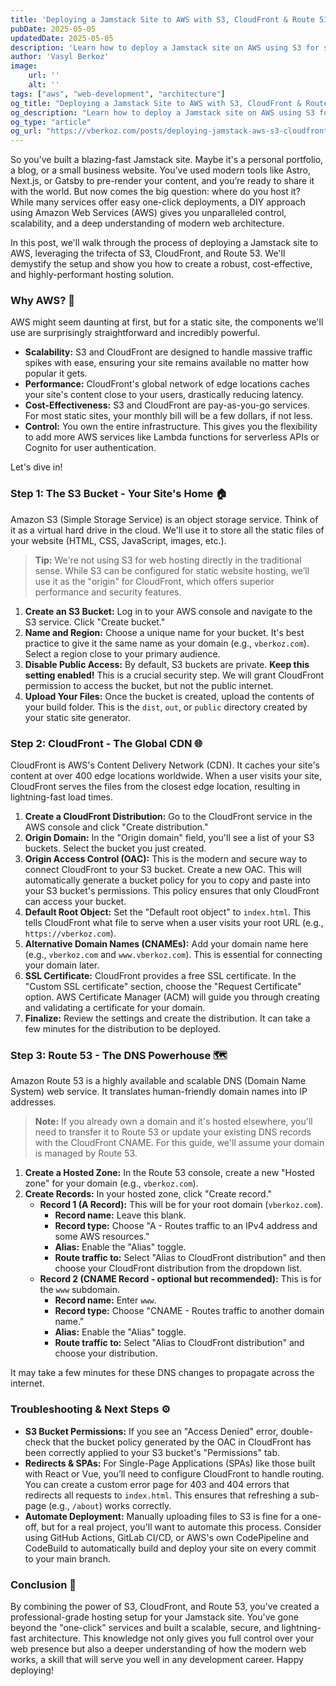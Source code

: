```yaml
---
title: 'Deploying a Jamstack Site to AWS with S3, CloudFront & Route 53'
pubDate: 2025-05-05
updatedDate: 2025-05-05
description: 'Learn how to deploy a Jamstack site on AWS using S3 for storage, CloudFront for content delivery, and Route 53 for DNS, creating a scalable and efficient hosting solution.'
author: 'Vasyl Berkoz'
image:
    url: ''
    alt: ''
tags: ["aws", "web-development", "architecture"]
og_title: "Deploying a Jamstack Site to AWS with S3, CloudFront & Route 53"
og_description: "Learn how to deploy a Jamstack site on AWS using S3 for storage, CloudFront for content delivery, and Route 53 for DNS, creating a scalable and efficient hosting solution."
og_type: "article"
og_url: "https://vberkoz.com/posts/deploying-jamstack-aws-s3-cloudfront-route53"
---
```


So you've built a blazing-fast Jamstack site. Maybe it's a personal portfolio, a blog, or a small business website. You’ve used modern tools like Astro, Next.js, or Gatsby to pre-render your content, and you’re ready to share it with the world. But now comes the big question: where do you host it? While many services offer easy one-click deployments, a DIY approach using Amazon Web Services (AWS) gives you unparalleled control, scalability, and a deep understanding of modern web architecture.

In this post, we'll walk through the process of deploying a Jamstack site to AWS, leveraging the trifecta of S3, CloudFront, and Route 53. We'll demystify the setup and show you how to create a robust, cost-effective, and highly-performant hosting solution.

### **Why AWS? 🤔**

AWS might seem daunting at first, but for a static site, the components we'll use are surprisingly straightforward and incredibly powerful.

  * **Scalability:** S3 and CloudFront are designed to handle massive traffic spikes with ease, ensuring your site remains available no matter how popular it gets.
  * **Performance:** CloudFront's global network of edge locations caches your site's content close to your users, drastically reducing latency.
  * **Cost-Effectiveness:** S3 and CloudFront are pay-as-you-go services. For most static sites, your monthly bill will be a few dollars, if not less.
  * **Control:** You own the entire infrastructure. This gives you the flexibility to add more AWS services like Lambda functions for serverless APIs or Cognito for user authentication.

Let's dive in\!

### **Step 1: The S3 Bucket - Your Site's Home 🏠**

Amazon S3 (Simple Storage Service) is an object storage service. Think of it as a virtual hard drive in the cloud. We'll use it to store all the static files of your website (HTML, CSS, JavaScript, images, etc.).

> **Tip:** We're not using S3 for web hosting directly in the traditional sense. While S3 can be configured for static website hosting, we’ll use it as the "origin" for CloudFront, which offers superior performance and security features.

1.  **Create an S3 Bucket:** Log in to your AWS console and navigate to the S3 service. Click "Create bucket."
2.  **Name and Region:** Choose a unique name for your bucket. It's best practice to give it the same name as your domain (e.g., `vberkoz.com`). Select a region close to your primary audience.
3.  **Disable Public Access:** By default, S3 buckets are private. **Keep this setting enabled\!** This is a crucial security step. We will grant CloudFront permission to access the bucket, but not the public internet.
4.  **Upload Your Files:** Once the bucket is created, upload the contents of your build folder. This is the `dist`, `out`, or `public` directory created by your static site generator.

### **Step 2: CloudFront - The Global CDN 🌐**

CloudFront is AWS's Content Delivery Network (CDN). It caches your site's content at over 400 edge locations worldwide. When a user visits your site, CloudFront serves the files from the closest edge location, resulting in lightning-fast load times.

1.  **Create a CloudFront Distribution:** Go to the CloudFront service in the AWS console and click "Create distribution."
2.  **Origin Domain:** In the "Origin domain" field, you'll see a list of your S3 buckets. Select the bucket you just created.
3.  **Origin Access Control (OAC):** This is the modern and secure way to connect CloudFront to your S3 bucket. Create a new OAC. This will automatically generate a bucket policy for you to copy and paste into your S3 bucket's permissions. This policy ensures that only CloudFront can access your bucket.
4.  **Default Root Object:** Set the "Default root object" to `index.html`. This tells CloudFront what file to serve when a user visits your root URL (e.g., `https://vberkoz.com`).
5.  **Alternative Domain Names (CNAMEs):** Add your domain name here (e.g., `vberkoz.com` and `www.vberkoz.com`). This is essential for connecting your domain later.
6.  **SSL Certificate:** CloudFront provides a free SSL certificate. In the "Custom SSL certificate" section, choose the "Request Certificate" option. AWS Certificate Manager (ACM) will guide you through creating and validating a certificate for your domain.
7.  **Finalize:** Review the settings and create the distribution. It can take a few minutes for the distribution to be deployed.

### **Step 3: Route 53 - The DNS Powerhouse 🗺️**

Amazon Route 53 is a highly available and scalable DNS (Domain Name System) web service. It translates human-friendly domain names into IP addresses.

> **Note:** If you already own a domain and it's hosted elsewhere, you'll need to transfer it to Route 53 or update your existing DNS records with the CloudFront CNAME. For this guide, we'll assume your domain is managed by Route 53.

1.  **Create a Hosted Zone:** In the Route 53 console, create a new "Hosted zone" for your domain (e.g., `vberkoz.com`).
2.  **Create Records:** In your hosted zone, click "Create record."
      * **Record 1 (A Record):** This will be for your root domain (`vberkoz.com`).
          * **Record name:** Leave this blank.
          * **Record type:** Choose "A - Routes traffic to an IPv4 address and some AWS resources."
          * **Alias:** Enable the "Alias" toggle.
          * **Route traffic to:** Select "Alias to CloudFront distribution" and then choose your CloudFront distribution from the dropdown list.
      * **Record 2 (CNAME Record - optional but recommended):** This is for the `www` subdomain.
          * **Record name:** Enter `www`.
          * **Record type:** Choose "CNAME - Routes traffic to another domain name."
          * **Alias:** Enable the "Alias" toggle.
          * **Route traffic to:** Select "Alias to CloudFront distribution" and choose your distribution.

It may take a few minutes for these DNS changes to propagate across the internet.

### **Troubleshooting & Next Steps ⚙️**

  * **S3 Bucket Permissions:** If you see an "Access Denied" error, double-check that the bucket policy generated by the OAC in CloudFront has been correctly applied to your S3 bucket's "Permissions" tab.
  * **Redirects & SPAs:** For Single-Page Applications (SPAs) like those built with React or Vue, you’ll need to configure CloudFront to handle routing. You can create a custom error page for 403 and 404 errors that redirects all requests to `index.html`. This ensures that refreshing a sub-page (e.g., `/about`) works correctly.
  * **Automate Deployment:** Manually uploading files to S3 is fine for a one-off, but for a real project, you'll want to automate this process. Consider using GitHub Actions, GitLab CI/CD, or AWS's own CodePipeline and CodeBuild to automatically build and deploy your site on every commit to your main branch.

### **Conclusion 🎉**

By combining the power of S3, CloudFront, and Route 53, you've created a professional-grade hosting setup for your Jamstack site. You've gone beyond the "one-click" services and built a scalable, secure, and lightning-fast architecture. This knowledge not only gives you full control over your web presence but also a deeper understanding of how the modern web works, a skill that will serve you well in any development career. Happy deploying\!